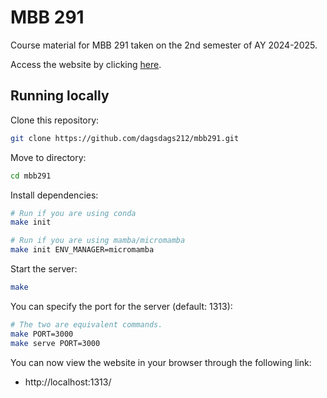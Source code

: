 # MBB 291

Course material for MBB 291 taken on the 2nd semester of AY 2024-2025.

Access the website by clicking [here](https://dagsdags212.github.io/mbb291/).

## Running locally

Clone this repository:
```bash
git clone https://github.com/dagsdags212/mbb291.git
```

Move to directory:
```bash
cd mbb291
```

Install dependencies:
```bash
# Run if you are using conda
make init

# Run if you are using mamba/micromamba
make init ENV_MANAGER=micromamba
```

Start the server:
```bash
make
```

You can specify the port for the server (default: 1313):
```bash
# The two are equivalent commands.
make PORT=3000
make serve PORT=3000
```

You can now view the website in your browser through the following link: 

- http://localhost:1313/
